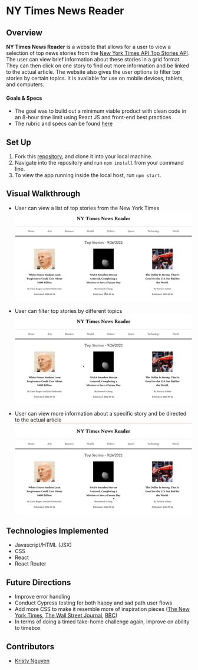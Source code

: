 # NY Times News Reader

## Overview
**NY Times News Reader** is a website that allows for a user to view a selection of top news stories from the [New York Times API Top Stories API](https://developer.nytimes.com/docs/top-stories-product/1/overview). The user can view brief information about these stories in a grid format. They can then click on one story to find out more information and be linked to the actual article. The website also gives the user options to filter top stories by certain topics. It is available for use on mobile devices, tablets, and computers.

#### Goals & Specs
- The goal was to build out a minimum viable product with clean code in an 8-hour time limit using React JS and front-end best practices
- The rubric and specs can be found [here](https://mod4.turing.edu/projects/take_home/take_home_fe)

## Set Up
1. Fork this [repository](https://github.com/kpn678/ny-times), and clone it into your local machine.
2. Navigate into the repository and run `npm install` from your command line.
3. To view the app running inside the local host, run `npm start`.

## Visual Walkthrough
- User can view a list of top stories from the New York Times
![Home Page](src/media/NYT-1.gif)

- User can filter top stories by different topics
![Navigation Bar](src/media/NYT-2.gif)

- User can view more information about a specific story and be directed to the actual article
![Detailed Page](src/media/NYT-3.gif)

## Technologies Implemented
- Javascript/HTML (JSX)
- CSS
- React
- React Router

## Future Directions
- Improve error handling
- Conduct Cypress testing for both happy and sad path user flows
- Add more CSS to make it resemble more of inspiration pieces ([The New York Times](https://www.nytimes.com/), [The Wall Street Journal](https://www.wsj.com/), [BBC](https://www.bbc.com/))
- In terms of doing a timed take-home challenge again, improve on ability to timebox

## Contributors
- [Kristy Nguyen](https://www.linkedin.com/in/kristypnguyen/)
